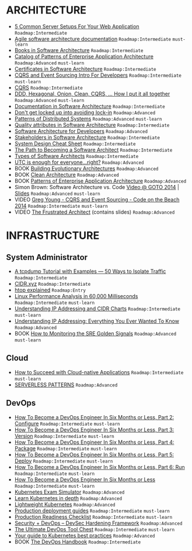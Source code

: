 # ARCHITECTURE

- [5 Common Server Setups For Your Web Application](https://www.digitalocean.com/community/tutorials/5-common-server-setups-for-your-web-application) `Roadmap:Intermediate`
- [Agile software architecture documentation](http://www.codingthearchitecture.com/2016/05/31/agile_software_architecture_documentation.html) `Roadmap:Intermediate` `must-learn`
- [Books in Software Architecture](https://medium.com/@nvashanin/books-in-software-architecture-6ad974e524ce) `Roadmap:Intermediate`
- [Catalog of Patterns of Enterprise Application Architecture](https://martinfowler.com/eaaCatalog/index.html) `Roadmap:Advanced` `must-learn`
- [Certificates in Software Architecture](https://medium.com/@nvashanin/certificates-in-software-architecture-6b18e0102fe7) `Roadmap:Intermediate`
- [CQRS and Event Sourcing Intro For Developers](https://altkomsoftware.pl/en/blog/cqrs-event-sourcing/) `Roadmap:Intermediate` `must-learn`
- [CQRS](https://martinfowler.com/bliki/CQRS.html) `Roadmap:Intermediate`
- [DDD, Hexagonal, Onion, Clean, CQRS, … How I put it all together](https://herbertograca.com/2017/11/16/explicit-architecture-01-ddd-hexagonal-onion-clean-cqrs-how-i-put-it-all-together/) `Roadmap:Advanced` `must-learn`
- [Documentation in Software Architecture](https://medium.com/@nvashanin/documentation-in-software-architecture-4f2e4159c4fc) `Roadmap:Intermediate`
- [Don't get locked up into avoiding lock-in](https://martinfowler.com/articles/oss-lockin.html) `Roadmap:Advanced`
- [Patterns of Distributed Systems](https://martinfowler.com/articles/patterns-of-distributed-systems/) `Roadmap:Advanced` `must-learn`
- [Quality attributes in Software Architecture](https://medium.com/@nvashanin/quality-attributes-in-software-architecture-3844ea482732) `Roadmap:Intermediate`
- [Software Architecture for Developers](https://softwarearchitecturefordevelopers.com/) `Roadmap:Advanced`
- [Stakeholders in Software Architecture](https://medium.com/@nvashanin/stakeholders-in-software-architecture-6d18f36250f9) `Roadmap:Intermediate`
- [System Design Cheat Sheet](https://medium.com/@nvashanin/system-design-cheat-sheet-762810f95fb6) `Roadmap:Intermediate`
- [The Path to Becoming a Software Architect](https://medium.com/@nvashanin/the-path-to-becoming-a-software-architect-de53f1cb310a) `Roadmap:Intermediate`
- [Types of Software Architects](https://medium.com/@nvashanin/types-of-software-architects-aa03e359d192) `Roadmap:Intermediate`
- [UTC is enough for everyone...right?](https://zachholman.com/talk/utc-is-enough-for-everyone-right) `Roadmap:Advanced`
- BOOK [Building Evolutionary Architectures](https://www.amazon.com/Building-Evolutionary-Architectures-Support-Constant/dp/1491986360) `Roadmap:Advanced`
- BOOK [Clean Architecture](https://www.amazon.com/Clean-Architecture-Craftsmans-Software-Structure/dp/0134494164) `Roadmap:Advanced`
- BOOK [Patterns of Enterprise Application Architecture](https://www.amazon.com/Patterns-Enterprise-Application-Architecture-Martin/dp/0321127420) `Roadmap:Advanced`
- Simon Brown: Software Architecture vs. Code [Video @ GOTO 2014](https://www.youtube.com/watch?v=GAFZcYlO5S0) | [Slides](http://gotocon.com/dl/goto-amsterdam-2014/slides/SimonBrown_SoftwareArchitectureVsCode.pdf) `Roadmap:Advanced` `must-learn`
- VIDEO [Greg Young - CQRS and Event Sourcing - Code on the Beach 2014](https://www.youtube.com/watch?v=JHGkaShoyNs) `Roadmap:Intermediate` `must-learn`
- VIDEO [The Frustrated Architect](https://www.infoq.com/presentations/The-Frustrated-Architect/) (contains slides) `Roadmap:Advanced`

# INFRASTRUCTURE

## System Administrator

- [A tcpdump Tutorial with Examples — 50 Ways to Isolate Traffic](https://danielmiessler.com/study/tcpdump/) `Roadmap:Intermediate`
- [CIDR.xyz](https://cidr.xyz/) `Roadmap:Intermediate`
- [htop explained](https://peteris.rocks/blog/htop/) `Roadmap:Entry`
- [Linux Performance Analysis in 60,000 Milliseconds](https://netflixtechblog.com/linux-performance-analysis-in-60-000-milliseconds-accc10403c55) `Roadmap:Intermediate` `must-learn`
- [Understanding IP Addressing and CIDR Charts](https://www.ripe.net/about-us/press-centre/understanding-ip-addressing) `Roadmap:Intermediate` `must-learn`
- [Understanding IP Addressing: Everything You Ever Wanted To Know](http://pages.di.unipi.it/ricci/501302.pdf) `Roadmap:Advanced`
- BOOK [How to Monitoring the SRE Golden Signals](https://www.slideshare.net/OpsStack/how-to-monitoring-the-sre-golden-signals-ebook/) `Roadmap:Advanced` `must-learn`

## Cloud

- [How to Succeed with Cloud-native Applications](https://medium.com/faun/how-to-succeed-with-cloud-native-applications-f222ecd3f746) `Roadmap:Intermediate` `must-learn`
- [SERVERLESS PATTERNS](https://serverlesspatterns.io/) `Roadmap:Advanced`

## DevOps

- [How To Become a DevOps Engineer In Six Months or Less, Part 2: Configure](https://medium.com/@devfire/how-to-become-a-devops-engineer-in-six-months-or-less-part-2-configure-a2dfc11f6f7d) `Roadmap:Intermediate` `must-learn`
- [How To Become a DevOps Engineer In Six Months or Less, Part 3: Version](https://medium.com/@devfire/how-to-become-a-devops-engineer-in-six-months-or-less-part-3-version-76034885a7ab) `Roadmap:Intermediate` `must-learn`
- [How To Become a DevOps Engineer In Six Months or Less, Part 4: Package](https://medium.com/@devfire/how-to-become-a-devops-engineer-in-six-months-or-less-part-4-package-47677ca2f058) `Roadmap:Intermediate` `must-learn`
- [How To Become a DevOps Engineer In Six Months or Less, Part 5: Deploy](https://medium.com/@devfire/how-to-become-a-devops-engineer-in-six-months-or-less-part-5-deploy-83e790545c23) `Roadmap:Intermediate` `must-learn`
- [How To Become a DevOps Engineer In Six Months or Less, Part 6: Run](https://medium.com/@devfire/how-to-become-a-devops-engineer-in-six-months-or-less-part-6-run-214e78c6dfcf) `Roadmap:Intermediate` `must-learn`
- [How To Become a DevOps Engineer In Six Months or Less](https://medium.com/@devfire/how-to-become-a-devops-engineer-in-six-months-or-less-366097df7737) `Roadmap:Intermediate` `must-learn`
- [Kubernetes Exam Simulator](https://killer.sh/) `Roadmap:Advanced`
- [Learn Kubernetes in depth](https://learnk8s.io/) `Roadmap:Advanced`
- [Lightweight Kubernetes](https://k3s.io/) `Roadmap:Advanced`
- [Production deployment guides](https://gruntwork.io/guides) `Roadmap:Intermediate` `must-learn`
- [Production Readiness Checklist](https://gruntwork.io/devops-checklist/) `Roadmap:Intermediate` `must-learn`
- [Security + DevOps – DevSec Hardening Framework](https://dev-sec.io/) `Roadmap:Advanced`
- [The Ultimate DevOps Tool Chest](https://xebialabs.com/the-ultimate-devops-tool-chest/) `Roadmap:Intermediate` `must-learn`
- [Your guide to Kubernetes best practices](https://cloud.google.com/blog/products/containers-kubernetes/your-guide-kubernetes-best-practices) `Roadmap:Advanced`
- BOOK [The DevOps Handbook](https://www.amazon.com/Devops-Handbook-World-Class-Reliability-Organizations/dp/1942788002) `Roadmap:Intermediate`

